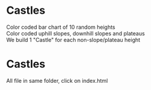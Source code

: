 # Castles
Color coded bar chart of 10 random heights<br>
Color coded uphill slopes, downhill slopes and plateaus<br>
We build 1 "Castle" for each non-slope/plateau height
# Castles
All file in same folder, click on index.html
